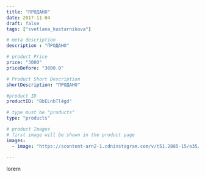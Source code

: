 ```yaml
---
title: "ПРОДАНО"
date: 2017-11-04
draft: false
tags: ["svetlana_kustarnikova"]

# meta description
description : "ПРОДАНО"

# product Price
price: "3000"
priceBefore: "3600.0"

# Product Short Description
shortDescription: "ПРОДАНО"

#product ID
productID: "BbELnbTl4gd"

# type must be "products"
type: "products"

# product Images
# first image will be shown in the product page
images:
  - image: "https://scontent-arn2-1.cdninstagram.com/v/t51.2885-15/e35/23101607_139452300143337_2605004223162613760_n.jpg?se=7&tp=1&_nc_ht=scontent-arn2-1.cdninstagram.com&_nc_cat=109&_nc_ohc=dqzYiswuHu8AX-1-i84&ccb=7-4&oh=9c5b3c82bce8c169870c4f9bc02946fe&oe=60815205&ig_cache_key=MTY0MDQ4NzI1MjE2MDY0NTE0OQ%3D%3D.2-ccb7-4"

---
```

lorem

